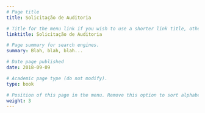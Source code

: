 ```yaml
---
# Page title
title: Solicitação de Auditoria

# Title for the menu link if you wish to use a shorter link title, otherwise remove this option.
linktitle: Solicitação de Auditoria

# Page summary for search engines.
summary: Blah, blah, blah...

# Date page published
date: 2018-09-09

# Academic page type (do not modify).
type: book

# Position of this page in the menu. Remove this option to sort alphabetically.
weight: 3
---
```

